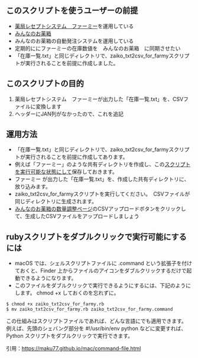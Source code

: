 
## このスクリプトを使うユーザーの前提
* [薬局レセプトシステム　ファーミー](https://www.moinetsystem.com/)を運用している
* [みんなのお薬箱](https://minkusu.jp/usermypage)　
* みんなのお薬箱の自動発注システムを運用している
* 定期的ににファーミーの在庫数値を　みんなのお薬箱　に同期させたい
* 「在庫一覧.txt」と同じディレクトリで、zaiko_txt2csv_for_farmyスクリプトが実行されることを前提に作成しました。

## このスクリプトの目的
1. 薬局レセプトシステム　ファーミーが出力した「在庫一覧.txt」を、CSVファイルに変換します
2. ヘッダーにJAN列がなかったので、これを追記

## 運用方法
* 「在庫一覧.txt」と同じディレクトリで、zaiko_txt2csv_for_farmyスクリプトが実行されることを前提に作成してあります。
* 例えば「ファーミー」のような共有ディレクトリを作成し、この[スクリプトを実行可能な状態にして](https://maku77.github.io/mac/command-file.html)保存しておきます。
* ファーミー が出力した「在庫一覧.txt」を、作成した共有ディレクトリに、放り込みます。
* zaiko_txt2csv_for_farmyスクリプトを実行してください。　CSVファイルが同じディレクトリに生成されます。
* [みんなのお薬箱の数量調整ページ](https://minkusu.jp/autoorder/stockedit)のCSVアップロードボタンをクリックして、生成したCSVファイルをアップロードしましょう

## rubyスクリプトをダブルクリックで実行可能にするには
* macOS では、シェルスクリプトファイルに .command という拡張子を付けておくと、Finder 上からファイルのアイコンをダブルクリックするだけで起動できるようになります。
* このファイルをダブルクリックで実行できるようにするには、下記のようにします。 chmod +x しておくのを忘れずに。
```
$ chmod +x zaiko_txt2csv_for_farmy.rb
$ mv zaiko_txt2csv_for_farmy.rb zaiko_txt2csv_for_farmy.command
```
この仕組みはスクリプトファイルであれば、どんな言語にでも適用できます。 例えば、先頭のシェバング部分を #!/usr/bin/env python などに変更すれば、Python スクリプトをダブルクリックで実行できます。

引用：https://maku77.github.io/mac/command-file.html
